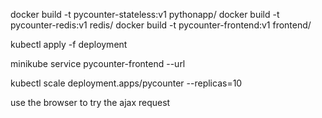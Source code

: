 docker build -t pycounter-stateless:v1 pythonapp/
docker build -t pycounter-redis:v1 redis/
docker build -t pycounter-frontend:v1 frontend/

kubectl apply -f deployment

minikube service pycounter-frontend --url

kubectl scale deployment.apps/pycounter --replicas=10

use the browser to try the ajax request


